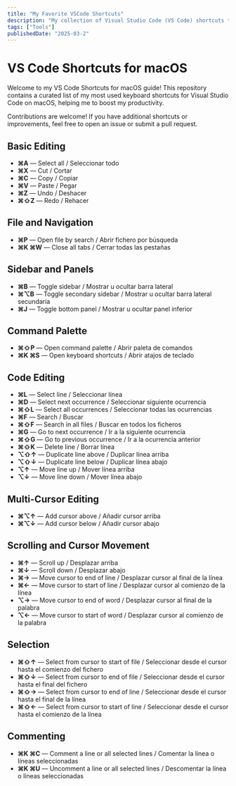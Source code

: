 ```yaml
---
title: "My Favorite VSCode Shortcuts"
description: "My collection of Visual Studio Code (VS Code) shortcuts to boost productivity."
tags: ["Tools"]
publishedDate: "2025-03-2"
---
```



# VS Code Shortcuts for macOS

Welcome to my VS Code Shortcuts for macOS guide! This repository contains a curated list of my most used keyboard shortcuts for Visual Studio Code on macOS, helping me to boost my productivity.

Contributions are welcome! If you have additional shortcuts or improvements, feel free to open an issue or submit a pull request.
## Basic Editing
- **⌘A** — Select all / Seleccionar todo
- **⌘X** — Cut / Cortar
- **⌘C** — Copy / Copiar
- **⌘V** — Paste / Pegar
- **⌘Z** — Undo / Deshacer
- **⌘⇧Z** — Redo / Rehacer

## File and Navigation
- **⌘P** — Open file by search / Abrir fichero por búsqueda
- **⌘K ⌘W** — Close all tabs / Cerrar todas las pestañas

## Sidebar and Panels
- **⌘B** — Toggle sidebar / Mostrar u ocultar barra lateral
- **⌘⌥B** — Toggle secondary sidebar / Mostrar u ocultar barra lateral secundaria
- **⌘J** — Toggle bottom panel / Mostrar u ocultar panel inferior

## Command Palette
- **⌘⇧P** — Open command palette / Abrir paleta de comandos
- **⌘K ⌘S** — Open keyboard shortcuts / Abrir atajos de teclado

## Code Editing
- **⌘L** — Select line / Seleccionar línea
- **⌘D** — Select next occurrence / Seleccionar siguiente ocurrencia
- **⌘⇧L** — Select all occurrences / Seleccionar todas las ocurrencias
- **⌘F** — Search / Buscar
- **⌘⇧F** — Search in all files / Buscar en todos los ficheros
- **⌘G** — Go to next occurrence / Ir a la siguiente ocurrencia
- **⌘⇧G** — Go to previous occurrence / Ir a la ocurrencia anterior
- **⌘⇧K** — Delete line / Borrar línea
- **⌥⇧↑** — Duplicate line above / Duplicar línea arriba
- **⌥⇧↓** — Duplicate line below / Duplicar línea abajo
- **⌥↑** — Move line up / Mover línea arriba
- **⌥↓** — Move line down / Mover línea abajo


## Multi-Cursor Editing
- **⌘⌥↑** — Add cursor above / Añadir cursor arriba
- **⌘⌥↓** — Add cursor below / Añadir cursor abajo

## Scrolling and Cursor Movement
- **⌘↑** — Scroll up / Desplazar arriba
- **⌘↓** — Scroll down / Desplazar abajo
- **⌘→** — Move cursor to end of line / Desplazar cursor al final de la línea
- **⌘←** — Move cursor to start of line / Desplazar cursor al comienzo de la línea
- **⌥→** — Move cursor to end of word / Desplazar cursor al final de la palabra
- **⌥←** — Move cursor to start of word / Desplazar cursor al comienzo de la palabra

## Selection
- **⌘⇧↑** — Select from cursor to start of file / Seleccionar desde el cursor hasta el comienzo del fichero
- **⌘⇧↓** — Select from cursor to end of file / Seleccionar desde el cursor hasta el final del fichero
- **⌘⇧→** — Select from cursor to end of line / Seleccionar desde el cursor hasta el final de la línea
- **⌘⇧←** — Select from cursor to start of line / Seleccionar desde el cursor hasta el comienzo de la línea

## Commenting
- **⌘K ⌘C** — Comment a line or all selected lines / Comentar la línea o líneas seleccionadas
- **⌘K ⌘U** — Uncomment a line or all selected lines / Descomentar la línea o líneas seleccionadas